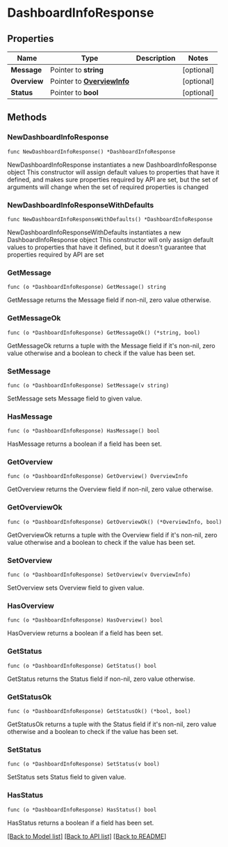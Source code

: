 # DashboardInfoResponse

## Properties

Name | Type | Description | Notes
------------ | ------------- | ------------- | -------------
**Message** | Pointer to **string** |  | [optional] 
**Overview** | Pointer to [**OverviewInfo**](OverviewInfo.md) |  | [optional] 
**Status** | Pointer to **bool** |  | [optional] 

## Methods

### NewDashboardInfoResponse

`func NewDashboardInfoResponse() *DashboardInfoResponse`

NewDashboardInfoResponse instantiates a new DashboardInfoResponse object
This constructor will assign default values to properties that have it defined,
and makes sure properties required by API are set, but the set of arguments
will change when the set of required properties is changed

### NewDashboardInfoResponseWithDefaults

`func NewDashboardInfoResponseWithDefaults() *DashboardInfoResponse`

NewDashboardInfoResponseWithDefaults instantiates a new DashboardInfoResponse object
This constructor will only assign default values to properties that have it defined,
but it doesn't guarantee that properties required by API are set

### GetMessage

`func (o *DashboardInfoResponse) GetMessage() string`

GetMessage returns the Message field if non-nil, zero value otherwise.

### GetMessageOk

`func (o *DashboardInfoResponse) GetMessageOk() (*string, bool)`

GetMessageOk returns a tuple with the Message field if it's non-nil, zero value otherwise
and a boolean to check if the value has been set.

### SetMessage

`func (o *DashboardInfoResponse) SetMessage(v string)`

SetMessage sets Message field to given value.

### HasMessage

`func (o *DashboardInfoResponse) HasMessage() bool`

HasMessage returns a boolean if a field has been set.

### GetOverview

`func (o *DashboardInfoResponse) GetOverview() OverviewInfo`

GetOverview returns the Overview field if non-nil, zero value otherwise.

### GetOverviewOk

`func (o *DashboardInfoResponse) GetOverviewOk() (*OverviewInfo, bool)`

GetOverviewOk returns a tuple with the Overview field if it's non-nil, zero value otherwise
and a boolean to check if the value has been set.

### SetOverview

`func (o *DashboardInfoResponse) SetOverview(v OverviewInfo)`

SetOverview sets Overview field to given value.

### HasOverview

`func (o *DashboardInfoResponse) HasOverview() bool`

HasOverview returns a boolean if a field has been set.

### GetStatus

`func (o *DashboardInfoResponse) GetStatus() bool`

GetStatus returns the Status field if non-nil, zero value otherwise.

### GetStatusOk

`func (o *DashboardInfoResponse) GetStatusOk() (*bool, bool)`

GetStatusOk returns a tuple with the Status field if it's non-nil, zero value otherwise
and a boolean to check if the value has been set.

### SetStatus

`func (o *DashboardInfoResponse) SetStatus(v bool)`

SetStatus sets Status field to given value.

### HasStatus

`func (o *DashboardInfoResponse) HasStatus() bool`

HasStatus returns a boolean if a field has been set.


[[Back to Model list]](../README.md#documentation-for-models) [[Back to API list]](../README.md#documentation-for-api-endpoints) [[Back to README]](../README.md)


